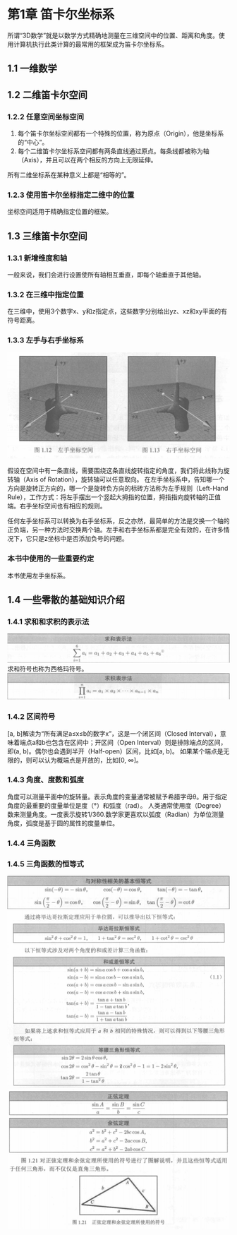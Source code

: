 # 第1章 笛卡尔坐标系
所谓“3D数学”就是以数学方式精确地测量在三维空间中的位置、距离和角度。使用计算机执行此类计算的最常用的框架成为笛卡尔坐标系。

## 1.1 一维数学

## 1.2 二维笛卡尔空间

### 1.2.2 任意空间坐标空间
1. 每个笛卡尔坐标空间都有一个特殊的位置，称为原点（Origin），他是坐标系的“中心”。
2. 每个二维笛卡尔坐标系空间都有两条直线通过原点。每条线都被称为轴（Axis），并且可以在两个相反的方向上无限延伸。

所有二维坐标系在某种意义上都是“相等的”。

### 1.2.3 使用笛卡尔坐标指定二维中的位置
坐标空间适用于精确指定位置的框架。

## 1.3 三维笛卡尔空间

### 1.3.1 新增维度和轴
一般来说，我们会进行设置使所有轴相互垂直，即每个轴垂直于其他轴。

### 1.3.2 在三维中指定位置
在三维中，使用3个数字x、y和z指定点，这些数字分别给出yz、xz和xy平面的有符号距离。

### 1.3.3 左手与右手坐标系
![左手、右手坐标空间](../../images/左手、右手坐标空间.png)

假设在空间中有一条直线，需要围绕这条直线旋转指定的角度，我们将此线称为旋转轴（Axis of Rotation），旋转轴可以任意取向。
在左手坐标系中，告知哪一个方向是旋转正方向的，哪一个是旋转负方向的标砖方法称为左手规则（Left-Hand Rule），工作方式：将左手摆出一个竖起大拇指的位置，拇指指向旋转轴的正值端。右手坐标空间也有相应的规则。

任何左手坐标系可以转换为右手坐标系，反之亦然，最简单的方法是交换一个轴的正负端，另一种方法时交换两个轴。左手和右手坐标系都是完全有效的，在许多情况下，它只是z坐标中是否添加负号的问题。

### 本书中使用的一些重要约定
本书使用左手坐标系。

## 1.4 一些零散的基础知识介绍

### 1.4.1 求和和求积的表示法
![求和表示法](../../images/求和表示法.png)
求和符号也称为西格玛符号。
![求积表示法](../../images/求积表示法.png)

### 1.4.2 区间符号
[a, b]解读为“所有满足a≤x≤b的数字x”，这是一个闭区间（Closed Interval），意味着端点a和b也包含在区间中；开区间（Open Interval）则是排除端点的区间，即(a, b)。偶尔也会遇到半开（Half-open）区间，比如[a, b)。
如果某个端点是无限的，则可以认为概端点是开放的，比如[0, ∞]。

### 1.4.3 角度、度数和弧度
角度可以测量平面中的旋转量。表示角度的变量通常被赋予希腊字母θ。用于指定角度的最重要的度量单位是度（°）和弧度（rad）。
人类通常使用度（Degree）数来测量角度。一度表示旋转1/360.数学家更喜欢以弧度（Radian）为单位测量角度，弧度是基于圆的属性的度量单位。

### 1.4.4 三角函数

### 1.4.5 三角函数的恒等式
![与对称性相关的基本恒等式](../../images/与对称性相关的基本恒等式.png)
![三角函数恒等式1](../../images/三角函数恒等式1.png)
![正弦定理和余弦定理](../../images/正弦定理和余弦定理.png)

